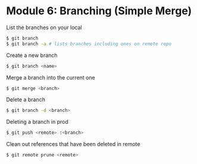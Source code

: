 # Module 6: Branching (Simple Merge)

List the branches on your local

```bash
$ git branch
$ git branch -a # lists branches including ones on remote repo
```

Create a new branch

```bash
$ git branch <name>
```

Merge a branch into the current one

```bash
$ git merge <branch>
```

Delete a branch

```bash
$ git branch -d <branch>
```

Deleting a branch in prod

```bash
$ git push <remote> :<branch>
```

Clean out references that have been deleted in remote

```bash
$ git remote prune <remote>
```

